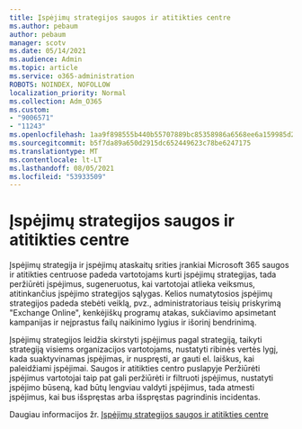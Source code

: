 ```yaml
---
title: Įspėjimų strategijos saugos ir atitikties centre
ms.author: pebaum
author: pebaum
manager: scotv
ms.date: 05/14/2021
ms.audience: Admin
ms.topic: article
ms.service: o365-administration
ROBOTS: NOINDEX, NOFOLLOW
localization_priority: Normal
ms.collection: Adm_O365
ms.custom:
- "9006571"
- "11243"
ms.openlocfilehash: 1aa9f898555b440b55707889bc85358986a6568ee6a159985d2e60041cff7750
ms.sourcegitcommit: b5f7da89a650d2915dc652449623c78be6247175
ms.translationtype: MT
ms.contentlocale: lt-LT
ms.lasthandoff: 08/05/2021
ms.locfileid: "53933509"
---
```

# <a name="alert-policies-in-the-security-and-compliance-center"></a>Įspėjimų strategijos saugos ir atitikties centre

Įspėjimų strategija ir įspėjimų ataskaitų srities įrankiai Microsoft 365 saugos ir atitikties centruose padeda vartotojams kurti įspėjimų strategijas, tada peržiūrėti įspėjimus, sugeneruotus, kai vartotojai atlieka veiksmus, atitinkančius įspėjimo strategijos sąlygas. Kelios numatytosios įspėjimų strategijos padeda stebėti veiklą, pvz., administratoriaus teisių priskyrimą "Exchange Online", kenkėjiškų programų atakas, sukčiavimo apsimetant kampanijas ir neįprastus failų naikinimo lygius ir išorinį bendrinimą.

Įspėjimų strategijos leidžia skirstyti įspėjimus pagal strategiją, taikyti strategiją visiems organizacijos vartotojams, nustatyti ribinės vertės lygį, kada suaktyvinamas įspėjimas, ir nuspręsti, ar gauti el. laiškus, kai paleidžiami įspėjimai. Saugos ir atitikties centro puslapyje Peržiūrėti įspėjimus vartotojai taip pat gali peržiūrėti ir filtruoti įspėjimus, nustatyti įspėjimo būseną, kad būtų lengviau valdyti įspėjimus, tada atmesti įspėjimus, kai bus išspręstas arba išspręstas pagrindinis incidentas.

Daugiau informacijos žr. [Įspėjimų strategijos saugos ir atitikties centre](/microsoft-365/compliance/alert-policies)